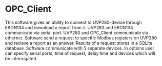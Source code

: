 # OPC_Client
This software gives an ability to connect to UVP280-device through EKON134 and download a report from it. 
UVP280 and EKON134 communicate via serial port. UVP280 and OPC_Client communicate via ethernet. 
Software send a request to specific Modbus registers on UVP280 and recieve a report as an answer. Results of a request stores in a SQLite database.
Software communicate with 5 separate devices. 
In options user can specify serial ports, time of request, delay time and devices which will be interrogated.
